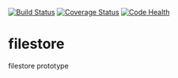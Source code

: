 [![Build Status](https://travis-ci.org/NSLS-II/filestore.svg?branch=master)](https://travis-ci.org/NSLS-II/filestore)
[![Coverage Status](https://coveralls.io/repos/NSLS-II/filestore/badge.svg)](https://coveralls.io/r/NSLS-II/filestore)
[![Code Health](https://landscape.io/github/NSLS-II/filestore/master/landscape.svg?style=flat)](https://landscape.io/github/NSLS-II/filestore/master)

# filestore
filestore prototype
